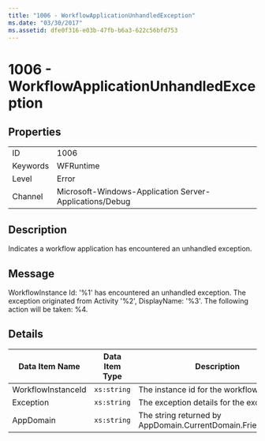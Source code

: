 ```yaml
---
title: "1006 - WorkflowApplicationUnhandledException"
ms.date: "03/30/2017"
ms.assetid: dfe0f316-e03b-47fb-b6a3-622c56bfd753
---
```

# 1006 - WorkflowApplicationUnhandledException
## Properties  


|||  
|-|-|  
|ID|1006|  
|Keywords|WFRuntime|  
|Level|Error|  
|Channel|Microsoft-Windows-Application Server-Applications/Debug|  

## Description  
 Indicates a workflow application has encountered an unhandled exception.  

## Message  
 WorkflowInstance Id: '%1' has encountered an unhandled exception.  The exception originated from Activity '%2', DisplayName: '%3'.  The following action will be taken: %4.  

## Details  


|   Data Item Name   | Data Item Type |                         Description                          |
|--------------------|----------------|--------------------------------------------------------------|
| WorkflowInstanceId |  `xs:string`   |               The instance id for the workflow               |
|     Exception      |  `xs:string`   |           The exception details for the exception            |
|     AppDomain      |  `xs:string`   | The string returned by AppDomain.CurrentDomain.FriendlyName. |

